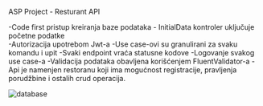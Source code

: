 ASP Project - Resturant API

-Code first pristup kreiranja baze podataka - InitialData kontroler uključuje početne podatke <br/>
-Autorizacija upotrebom Jwt-a
-Use case-ovi su granulirani za svaku komandu i upit
-Svaki endpoint vraća statusne kodove
-Logovanje svakog use case-a
-Validacija podataka obavljena korišćenjem FluentValidator-a
-Api je namenjen restoranu koji ima mogućnost registracije, pravljenja porudžbine i ostalih crud operacija.


![database](https://user-images.githubusercontent.com/106922195/173229852-b0a20ca6-50dc-49d6-97d9-bcca66fcd244.png)
